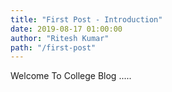```yaml
---
title: "First Post - Introduction"
date: 2019-08-17 01:00:00
author: "Ritesh Kumar"
path: "/first-post"
---
```


Welcome To College Blog .....